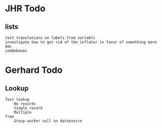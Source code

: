 # JHR Todo

## lists
    test translations on labels from variabls
    investigate how to get rid of the inflator in favor of something more bmc
    comboboxes

# Gerhard Todo

## Lookup
    Test lookup
        No records
        Single record
        Multiple 
    Tree
        Group worker null on datasource